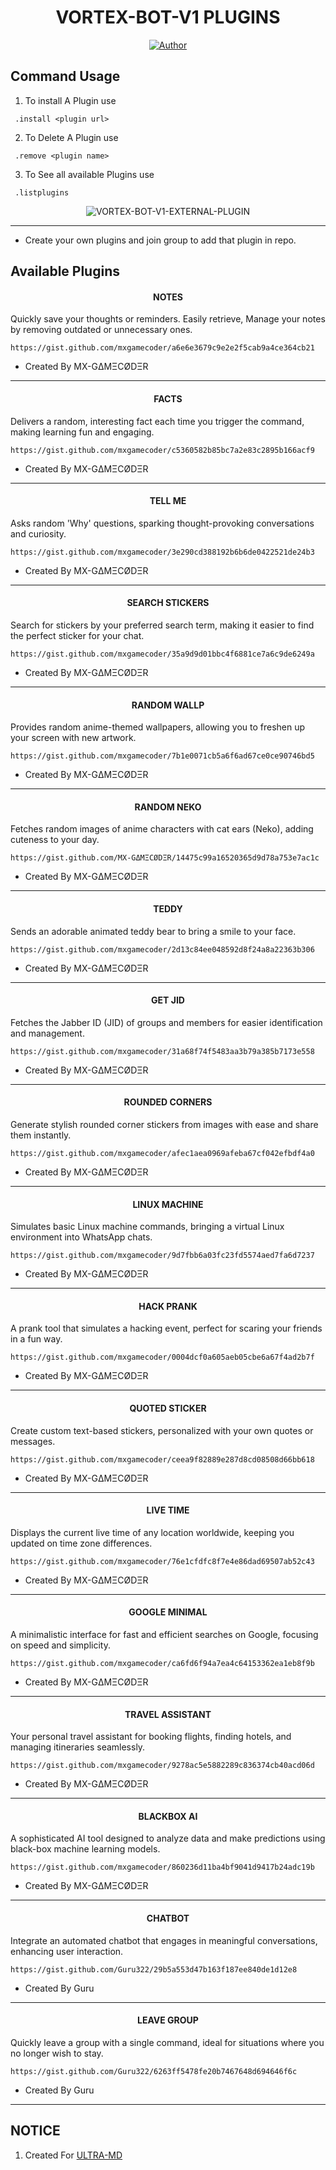<h1 align="center"> VORTEX-BOT-V1 PLUGINS </h1>

<p align="center">
<a href="https://github.com/mxgamecoder/VORTEX-BOT-V1-EXTERNAL-PLUGIN-"><img title="Author" src="https://img.shields.io/badge/VORTEX-BOT-V1-PLUGINS-black?style=for-the-badge&logo=Github"></a>
<p/>

 ##  Command Usage

 1. To install A Plugin use 
 ```SH
  .install <plugin url>
 ```
2. To Delete A Plugin use
 ```SH
  .remove <plugin name>
 ```
3. To See all available Plugins use
 ```SH
  .listplugins
 ```

<p align="center"> <img src="https://komarev.com/ghpvc/?username=GlobalTechInfo&label=Visitors%20count&color=10d9c3&style=plastic" alt="VORTEX-BOT-V1-EXTERNAL-PLUGIN" /> </p>


---

- Create your own plugins and join group to add that plugin in repo.




## Available Plugins

<h4 align="center"> NOTES </h1>

Quickly save your thoughts or reminders. Easily retrieve, Manage your notes by removing outdated or unnecessary ones.
```
https://gist.github.com/mxgamecoder/a6e6e3679c9e2e2f5cab9a4ce364cb21
```
- Created By MX-GΔMΞCØDΞR
---

<h4 align="center"> FACTS </h1>

Delivers a random, interesting fact each time you trigger the command, making learning fun and engaging.
```
https://gist.github.com/mxgamecoder/c5360582b85bc7a2e83c2895b166acf9
```
- Created By MX-GΔMΞCØDΞR
---

<h4 align="center"> TELL ME </h1>

Asks random 'Why' questions, sparking thought-provoking conversations and curiosity.
```
https://gist.github.com/mxgamecoder/3e290cd388192b6b6de0422521de24b3
```
- Created By MX-GΔMΞCØDΞR
---

<h4 align="center"> SEARCH STICKERS </h1>

Search for stickers by your preferred search term, making it easier to find the perfect sticker for your chat.
```
https://gist.github.com/mxgamecoder/35a9d9d01bbc4f6881ce7a6c9de6249a
```
- Created By MX-GΔMΞCØDΞR
---

<h4 align="center"> RANDOM WALLP </h1>

Provides random anime-themed wallpapers, allowing you to freshen up your screen with new artwork.
```
https://gist.github.com/mxgamecoder/7b1e0071cb5a6f6ad67ce0ce90746bd5
```
- Created By MX-GΔMΞCØDΞR
---

<h4 align="center"> RANDOM NEKO </h1>

Fetches random images of anime characters with cat ears (Neko), adding cuteness to your day.
```
https://gist.github.com/MX-GΔMΞCØDΞR/14475c99a16520365d9d78a753e7ac1c
```
- Created By MX-GΔMΞCØDΞR
---

<h4 align="center"> TEDDY </h1>

Sends an adorable animated teddy bear to bring a smile to your face.
```
https://gist.github.com/mxgamecoder/2d13c84ee048592d8f24a8a22363b306
```
- Created By MX-GΔMΞCØDΞR
---

<h4 align="center"> GET JID </h1>

Fetches the Jabber ID (JID) of groups and members for easier identification and management.
```
https://gist.github.com/mxgamecoder/31a68f74f5483aa3b79a385b7173e558
```
- Created By MX-GΔMΞCØDΞR
---

<h4 align="center"> ROUNDED CORNERS </h1>

Generate stylish rounded corner stickers from images with ease and share them instantly.
```
https://gist.github.com/mxgamecoder/afec1aea0969afeba67cf042efbdf4a0
```
- Created By MX-GΔMΞCØDΞR
---

<h4 align="center"> LINUX MACHINE </h1>

Simulates basic Linux machine commands, bringing a virtual Linux environment into WhatsApp chats.
```
https://gist.github.com/mxgamecoder/9d7fbb6a03fc23fd5574aed7fa6d7237
```
- Created By MX-GΔMΞCØDΞR
---

<h4 align="center"> HACK PRANK </h1>

A prank tool that simulates a hacking event, perfect for scaring your friends in a fun way.
```
https://gist.github.com/mxgamecoder/0004dcf0a605aeb05cbe6a67f4ad2b7f
```
- Created By MX-GΔMΞCØDΞR
---

<h4 align="center"> QUOTED STICKER </h1>

Create custom text-based stickers, personalized with your own quotes or messages.
```
https://gist.github.com/mxgamecoder/ceea9f82889e287d8cd08508d66bb618
```
- Created By MX-GΔMΞCØDΞR
---

<h4 align="center"> LIVE TIME </h1>

Displays the current live time of any location worldwide, keeping you updated on time zone differences.
```
https://gist.github.com/mxgamecoder/76e1cfdfc8f7e4e86dad69507ab52c43
```
- Created By MX-GΔMΞCØDΞR
---

<h4 align="center"> GOOGLE MINIMAL </h1>

A minimalistic interface for fast and efficient searches on Google, focusing on speed and simplicity.
```
https://gist.github.com/mxgamecoder/ca6fd6f94a7ea4c64153362ea1eb8f9b
```
- Created By MX-GΔMΞCØDΞR
---

<h4 align="center"> TRAVEL ASSISTANT </h1>

Your personal travel assistant for booking flights, finding hotels, and managing itineraries seamlessly.
```
https://gist.github.com/mxgamecoder/9278ac5e5882289c836374cb40acd06d
```
- Created By MX-GΔMΞCØDΞR
---

<h4 align="center"> BLACKBOX AI </h1>

A sophisticated AI tool designed to analyze data and make predictions using black-box machine learning models.
```
https://gist.github.com/mxgamecoder/860236d11ba4bf9041d9417b24adc19b
```
- Created By MX-GΔMΞCØDΞR
---

<h4 align="center"> CHATBOT </h1>

Integrate an automated chatbot that engages in meaningful conversations, enhancing user interaction.
```
https://gist.github.com/Guru322/29b5a553d47b163f187ee840de1d12e8
```
- Created By Guru
---

<h4 align="center"> LEAVE GROUP </h1>

Quickly leave a group with a single command, ideal for situations where you no longer wish to stay.
```
https://gist.github.com/Guru322/6263ff5478fe20b7467648d694646f6c
```
- Created By Guru
---


## NOTICE

1. Created For [ULTRA-MD](https://github.com/mxgamecoder/VORTEX-BOT-V1)

